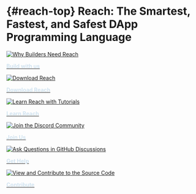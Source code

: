 # {#reach-top} Reach: The Smartest, Fastest, and Safest DApp Programming Language

<head>
    <style>
        .card-text {
            color: #d1e3f0;
            font-weight: 700;
        }
        .img-fluid:hover + p {
            color: #4536da;
        }
    </style>
</head>
<div class="container-sm g-3">
    <div class="row">
        <section class="col-sm-4 p-2">
            <a href="/build/#build">
                <img src="../assets/img/build-df.svg"
                    class="img-fluid bg-dark"
                    onmouseover="this.src='../assets/img/build-hv.svg';"
                    onmouseout="this.src='../assets/img/build-df.svg';"
                    onclick="this.src='../assets/img/build-hv.svg';"
                    alt="Why Builders Need Reach"
                />
                <p class="card-text mt-2">Build with us</p>
            </a>
        </section>
        <section class="col-sm-4 p-2">
            <a href="/quickstart/#quickstart">
                <img src="../assets/img/download-df.svg"
                    class="img-fluid bg-dark"
                    onmouseover="this.src='../assets/img/download-hv.svg';"
                    onmouseout="this.src='../assets/img/download-df.svg';"
                    onclick="this.src='../assets/img/download-hv.svg':"
                    alt="Download Reach"
                />
                <p class="card-text mt-2">Download Reach</p>
            </a>
        </section>
        <section class="col-sm-4 p-2">
            <a href="/tut/#tuts">
                <img src="../assets/img/learn-df.svg"
                    class="img-fluid bg-dark"
                    onmouseover="this.src='../assets/img/learn-hv.svg';"
                    onmouseout="this.src='../assets/img/learn-df.svg';"
                    onclick="this.src='../assets/img/learn-hv.svg';"
                    alt="Learn Reach with Tutorials"
                />
                <p class="card-text mt-2">Learn Reach</p>
            </a>
        </section>
    </div>
    <div class="row">
        <section class="col-sm-4 p-2">
            <a href="@{DISCORD}">
                <img src="../assets/img/comm-df.svg"
                    class="img-fluid bg-dark"
                    onmouseover="this.src='../assets/img/comm-hv.svg';"
                    onmouseout="this.src='../assets/img/comm-df.svg';"
                    onclick="this.src='../assets/img/comm-hv.svg';"
                    alt="Join the Discord Community"
                />
                <p class="card-text mt-2">Join Us</p>
            </a>
        </section>
        <section class="col-sm-4 p-2">
            <a href="@{DISCUSSIONS}">
                <img src="../assets/img/help-df.svg"
                    class="img-fluid bg-dark"
                    onmouseover="this.src='../assets/img/help-hv.svg';"
                    onmouseout="this.src='../assets/img/help-df.svg';"
                    onclick="this.src='../assets/img/help-hv.svg';"
                    alt="Ask Questions in GitHub Discussions"
                />
                <p class="card-text mt-2">Get Help</p>
            </a>
        </section>
        <section class="col-sm-4 p-2">
            <a href="@{REPO}">
                <img src="../assets/img/contrib-df.svg"
                    class="img-fluid bg-dark"
                    onmouseover="this.src='../assets/img/contrib-hv.svg';"
                    onmouseout="this.src='../assets/img/contrib-df.svg';"
                    onclick="this.src='../assets/img/contrib-hv.svg';"
                    alt="View and Contribute to the Source Code"
                />
                <p class="card-text mt-2">Contribute</p>
            </a>
        </section>
    </div>
</div>
